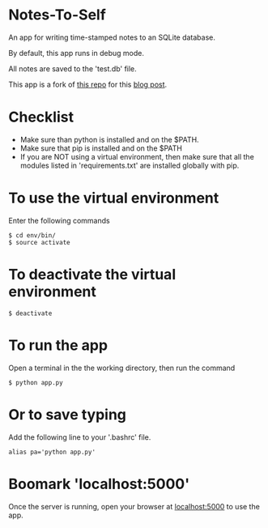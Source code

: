 # Notes-To-Self

An app for writing time-stamped notes to an SQLite database.

By default, this app runs in debug mode.

All notes are saved to the 'test.db' file.

This app is a fork of [this repo](https://github.com/jakerieger/FlaskIntroduction) for this [blog post](https://www.center-the-div.com/2020/06/notes-to-self-python-flask-database-app.html).

# Checklist

- Make sure than python is installed and on the $PATH.
- Make sure that pip is installed and on the $PATH
- If you are NOT using a virtual environment, then make sure that all the modules listed in 'requirements.txt' are installed globally with pip.

# To use the virtual environment

Enter the following commands

```
$ cd env/bin/
$ source activate

```

# To deactivate the virtual environment

```
$ deactivate

```

# To run the app

Open a terminal in the the working directory, then run the command

```
$ python app.py

```

# Or to save typing

Add the following line to your '.bashrc' file.

```
alias pa='python app.py'

```

# Boomark 'localhost:5000'

Once the server is running, open your browser at [localhost:5000](http://localhost:5000/) to use the app.
